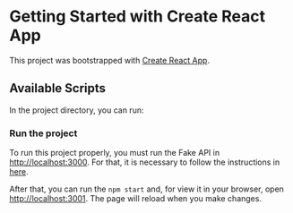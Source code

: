 # Getting Started with Create React App

This project was bootstrapped with [Create React App](https://github.com/facebook/create-react-app).

## Available Scripts

In the project directory, you can run:

### Run the project

To run this project properly, you must run the Fake API in [http://localhost:3000](http://localhost:3000). For that, it is necessary to follow the instructions in [here](https://github.com/eqi-investimentos/desafio-fake-api).

After that, you can run the `npm start` and, for view it in your browser, open [http://localhost:3001](http://localhost:3001). The page will reload when you make changes.
